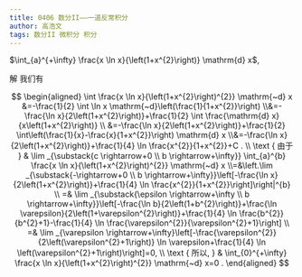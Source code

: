 ```yaml
---
title: 0406 数分II——一道反常积分
author: 高浩文
tags: 数分II 微积分 积分
---
```




 $\int_{a}^{+\infty} \frac{x \ln x}{\left(1+x^{2}\right)} \mathrm{d} x$,



<!--more-->



解 我们有

$$
\begin{aligned}
\int \frac{x \ln x}{\left(1+x^{2}\right)^{2}} \mathrm{~d} x
&=-\frac{1}{2} \int \ln x \mathrm{~d}\left(\frac{1}{1+x^{2}}\right)
\\&=-\frac{\ln x}{2\left(1+x^{2}\right)}+\frac{1}{2} \int \frac{\mathrm{d} x}{x\left(1+x^{2}\right)} \\
&=-\frac{\ln x}{2\left(1+x^{2}\right)}+\frac{1}{2} \int\left(\frac{1}{x}-\frac{x}{1+x^{2}}\right) \mathrm{d} x
\\&=-\frac{\ln x}{2\left(1+x^{2}\right)}+\frac{1}{4} \ln \frac{x^{2}}{1+x^{2}}+C . \\
\text { 由于 } & \lim _{\substack{c \rightarrow+0 \\
b \rightarrow+\infty}} \int_{a}^{b} \frac{x \ln x}{\left(1+x^{2}\right)^{2}} \mathrm{~d} x
\\=&\left.\lim _{\substack{-\rightarrow+0 \\
b \rightarrow+\infty}}\left[-\frac{\ln x}{2\left(1+x^{2}\right)}+\frac{1}{4} \ln \frac{x^{2}}{1+x^{2}}\right]\right|^{b} \\
=& \lim _{\substack{\epsilon \rightarrow+\infty \\
b \rightarrow+\infty}}\left[-\frac{\ln b}{2\left(1+b^{2}\right)}+\frac{\ln \varepsilon}{2\left(1+\varepsilon^{2}\right)}+\frac{1}{4} \ln \frac{b^{2}}{b^{2}+1}-\frac{1}{4} \ln \frac{\varepsilon^{2}}{\varepsilon^{2}+1}\right] \\
=& \lim _{\varepsilon \rightarrow+\infty}\left[-\frac{\varepsilon^{2}}{2\left(\varepsilon^{2}+1\right)} \ln \varepsilon+\frac{1}{4} \ln \left(\varepsilon^{2}+1\right)\right]=0, \\
\text { 所以, } & \int_{0}^{+\infty} \frac{x \ln x}{\left(1+x^{2}\right)^{2}} \mathrm{~d} x=0 .
\end{aligned}
$$
